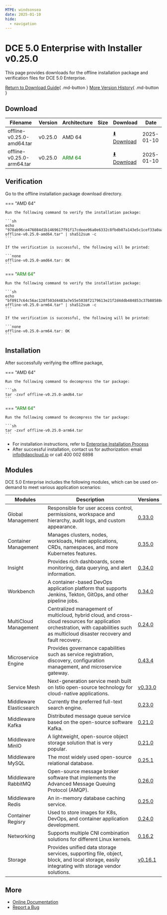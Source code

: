```yaml
---
MTPE: windsonsea
date: 2025-01-10
hide:
  - navigation
---
```


# DCE 5.0 Enterprise with Installer v0.25.0

This page provides downloads for the offline installation package and verification files for DCE 5.0 Enterprise.

[Return to Download Guide](../index.md#download-dce-50-enterprise){ .md-button } [More Version History](./dce5-installer-history.md){ .md-button }

## Download

| Filename | Version | Architecture | Size | Download | Date |
| --------- | ------ | ------------ | ---- | -------- | ----------- |
| offline-v0.25.0-amd64.tar | v0.25.0 | AMD 64 |  | [:arrow_down: Download](https://qiniu-download-public.daocloud.io/DaoCloud_Enterprise/dce5/offline-v0.25.0-amd64.tar) | 2025-01-10 |
| offline-v0.25.0-arm64.tar | v0.25.0 | <font color="green">ARM 64</font> |  | [:arrow_down: Download](https://qiniu-download-public.daocloud.io/DaoCloud_Enterprise/dce5/offline-v0.25.0-arm64.tar) | 2025-01-10 |

## Verification

Go to the offline installation package download directory.

=== "AMD 64"

    Run the following command to verify the installation package:

    ```sh
    echo "978ab96ce476084d1b1469617f91f17cdeee96a0e6332c8fbdb07a143e5c1cef33a0aa2c85ac6bf3d16d0af95ba12045c3a5c1982e6b16f42b08d93029b9286a  offline-v0.25.0-amd64.tar" | sha512sum -c
    ```

    If the verification is successful, the following will be printed:

    ```none
    offline-v0.25.0-amd64.tar: OK
    ```

=== "<font color="green">ARM 64</font>"

    Run the following command to verify the installation package:

    ```sh
    echo "bf0917c64c56ac128f503d4483a7e55e5038f2179613e21f2d4ddb484853c37b88588ca6774a64301473eb1d5368b5a2301a29e2ebbf390c00bf05a2dda578ba  offline-v0.25.0-arm64.tar" | sha512sum -c
    ```

    If the verification is successful, the following will be printed:

    ```none
    offline-v0.25.0-arm64.tar: OK
    ```

## Installation

After successfully verifying the offline package,

=== "AMD 64"

    Run the following command to decompress the tar package:

    ```sh
    tar -zxvf offline-v0.25.0-amd64.tar
    ```

=== "<font color="green">ARM 64</font>"

    Run the following command to decompress the tar package:

    ```sh
    tar -zxvf offline-v0.25.0-arm64.tar
    ```

- For installation instructions, refer to [Enterprise Installation Process](../../install/commercial/start-install.md)
- After successful installation, contact us for authorization: email info@daocloud.io or call 400 002 6898

## Modules

DCE 5.0 Enterprise includes the following modules, which can be used on-demand to meet various application scenarios:

| Modules | Description | Versions |
| ------- | ----------- | -------- |
| Global Management | Responsible for user access control, permissions, workspace and hierarchy, audit logs, and custom appearance. | [0.33.0](../../ghippo/intro/release-notes.md#v0330) |
| Container Management | Manages clusters, nodes, workloads, Helm applications, CRDs, namespaces, and more Kubernetes features. | [0.35.0](../../kpanda/intro/release-notes.md#v0350) |
| Insight | Provides rich dashboards, scene monitoring, data querying, and alert information. | [0.34.0](../../insight/intro/release-notes.md#v0340) |
| Workbench | A container-based DevOps application platform that supports Jenkins, Tekton, GitOps, and other pipeline jobs. | [0.34.0](../../amamba/intro/release-notes.md#v0340) |
| MultiCloud Management | Centralized management of multicloud, hybrid cloud, and cross-cloud resources for application orchestration, with capabilities such as multicloud disaster recovery and fault recovery. | [0.24.0](../../kairship/intro/release-notes.md#v0240) |
| Microservice Engine | Provides governance capabilities such as service registration, discovery, configuration management, and microservice gateway. | [0.43.4](../../skoala/intro/release-notes.md#v0434) |
| Service Mesh | Next-generation service mesh built on Istio open-source technology for cloud-native applications. | [v0.33.0](../../mspider/intro/release-notes.md#v0330) |
| Middleware Elasticsearch | Currently the preferred full-text search engine. | [0.23.0](../../middleware/elasticsearch/release-notes.md#v0230) |
| Middleware Kafka | Distributed message queue service based on the open-source software Kafka. | [0.21.0](../../middleware/kafka/release-notes.md#v0210) |
| Middleware MinIO | A lightweight, open-source object storage solution that is very popular. | [0.21.0](../../middleware/minio/release-notes.md#v0210) |
| Middleware MySQL | The most widely used open-source relational database. | [0.25.1](../../middleware/mysql/release-notes.md#v0251) |
| Middleware RabbitMQ | Open-source message broker software that implements the Advanced Message Queuing Protocol (AMQP). | [0.26.0](../../middleware/rabbitmq/release-notes.md#v0260) |
| Middleware Redis | An in-memory database caching service. | [0.25.0](../../middleware/redis/release-notes.md#v0250) |
| Container Regisry | Used to store images for K8s, DevOps, and container application development. | [0.24.0](../../kangaroo/intro/release-notes.md#v0240) |
| Networking | Supports multiple CNI combination solutions for different Linux kernels. | [0.16.2](../../network/intro/release-notes.md#v0162) |
| Storage | Provides unified data storage services, supporting file, object, block, and local storage, easily integrating with storage vendor solutions. | [v0.16.1](../../storage/hwameistor/release-notes.md#v0161) |

## More

- [Online Documentation](../../dce/index.md)
- [Report a Bug](https://github.com/DaoCloud/DaoCloud-docs/issues)
